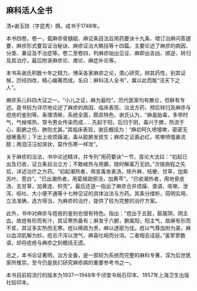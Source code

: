 ## 麻科活人全书

清•谢玉琼（字昆秀〉撰。成书于1748年。

本书四卷。卷一，载麻疹骨髓赋、麻证条目法旨用药要诀十九条、增订治麻问答捷要、麻疹形式要旨证治秘诀、麻疹证治大略括等十四篇。主要论述了麻疹的病因、分类、兼证及不治症等。卷二至卷四，列麻疹始出见证、麻即出吉凶、顺逆、转归及其治疗。最后附录麻疹论、瘄论、麻症补论等。

本书系谢氏积数十年之精力，博采各家麻疹之论，潜心研究，辨其药性，别其证候，历经四改，精心编著而成。名曰：麻科活人全书”，冀以此而能“活天下之人”。

麻疹系儿科四大证之一。“小儿之证，麻为最险”。历代医家均有散论，但鲜有专述。是书较为详尽地论述了麻疹的病因、临床表现、治法方药、预后转归及麻疹与痘疮的鉴别等。条理清晰，系统全面，颇具特色。谢氏认为，“麻虽胎毒，多带时气，气候喧热，常令男女传染而成……先起于阳，后归于阴，毒兴于脾，热流于心，脏腑之伤，肺则尤甚。”其临床表现，谢氏概括为：“麻初呵久喷嚏嗽，密密无缝疿蚤形；下出上收烦躁渴，毒从脏腑发皮生；麻疹之证面必红，咳嗽喷嚏鼻流脓；两泪汪汪如哭状，莫作伤寒一样攻”。

关于麻疹的治法，书中论述精详，并专列“用药要诀”一节，首论大法曰：“初起已出及已收，证立条目治立方；不敢峻热与用霸，随时解毒万无妨。”次按病程之先后，详述治疗之方药。“初起潮热者，用宣毒发表汤，除升麻、桔梗、甘草，加紫苏叶、葱白”。“已出潮热者，用葛根疏邪汤，加黄芩”。“已收潮热者，用地骨皮汤，去甘草，加黄连、枳壳”。最后还逐一指出了麻疹合并烦躁、谵语、咳嗽、泄泻、呕吐、大小便不通等十七种见证的具体治法与方药。其条分缕析，简明实用、立法准确，选方得当，为麻疹的治疗，提供了较为完整的治疗方案。

此外，书中对麻疹与痘疮的鉴别也很有特色。指出：“痘出于五脏，脏属阴，阴主血，故痘有形而有汁，其证寒热备有；麻发于六腑，腑属阳，阳主气，故麻有形而不浆，其证多实热而无寒。痘以稀疏为贵，麻以透密为佳。痘以气尊血附为美，麻以血凉肌解为妙。痘忌汗泻以泄气，麻喜吐衄而分消。二者相去迳庭。”虽寥寥数语，却将痘疮与麻疹之别概括无遗。

总之，本书论证著明，治方全备，是一部较为系统而完整的麻科专著，深为后世医家所推崇。至今仍是我们研究麻疹病的重要参考书之一。

本书目前较流行的版本为1937—1948年千顷堂书局石印本、1957年上海卫生出版社铅印本。
